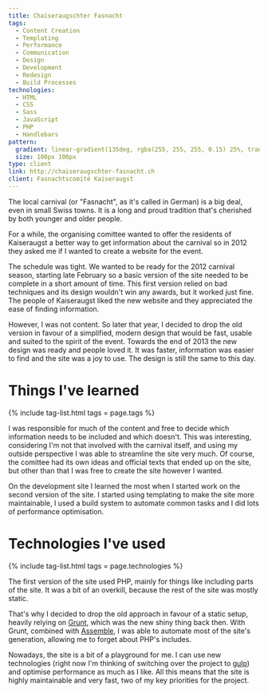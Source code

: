 ```yaml
---
title: Chaiseraugschter Fasnacht
tags:
  - Content Creation
  - Templating
  - Performance
  - Communication
  - Design
  - Development
  - Redesign
  - Build Processes
technologies:
  - HTML
  - CSS
  - Sass
  - JavaScript
  - PHP
  - Handlebars
pattern:
  gradient: linear-gradient(135deg, rgba(255, 255, 255, 0.15) 25%, transparent 25%) -50px 0, linear-gradient(225deg, rgba(255, 255, 255, 0.15) 25%, transparent 25%) -50px 0, linear-gradient(315deg, rgba(255, 255, 255, 0.15) 25%, transparent 25%), linear-gradient(45deg, rgba(255, 255, 255, 0.15) 25%, transparent 25%), rgb(189, 40, 94)
  size: 100px 100px
type: client
link: http://chaiseraugschter-fasnacht.ch
client: Fasnachtscomité Kaiseraugst
---
```


The local carnival (or "Fasnacht", as it's called in German) is a big deal, even in small Swiss towns. It is a long and proud tradition that's cherished by both younger and older people.

For a while, the organising comittee wanted to offer the residents of Kaiseraugst a better way to get information about the carnival so in 2012 they asked me if I wanted to create a website for the event.

The schedule was tight. We wanted to be ready for the 2012 carnival season, starting late February so a basic version of the site needed to be complete in a short amount of time. This first version relied on bad techniques and its design wouldn't win any awards, but it worked just fine. The people of Kaiseraugst liked the new website and they appreciated the ease of finding information.

However, I was not content. So later that year, I decided to drop the old version in favour of a simplified, modern design that would be fast, usable and suited to the spirit of the event. Towards the end of 2013 the new design was ready and people loved it. It was faster, information was easier to find and the site was a joy to use. The design is still the same to this day.

# Things I've learned

{% include tag-list.html tags = page.tags %}

I was responsible for much of the content and free to decide which information needs to be included and which doesn't. This was interesting, considering I'm not that involved with the carnival itself, and using my outside perspective I was able to streamline the site very much. Of course, the comittee had its own ideas and official texts that ended up on the site, but other than that I was free to create the site however I wanted.

On the development site I learned the most when I started work on the second version of the site. I started using templating to make the site more maintainable, I used a build system to automate common tasks and I did lots of performance optimisation.

# Technologies I've used

{% include tag-list.html tags = page.technologies %}

The first version of the site used PHP, mainly for things like including parts of the site. It was a bit of an overkill, because the rest of the site was mostly static.

That's why I decided to drop the old approach in favour of a static setup, heavily relying on [Grunt](http://gruntjs.com), which was the new shiny thing back then. With Grunt, combined with [Assemble](http://assemble.io), I was able to automate most of the site's generation, allowing me to forget about PHP's includes.

Nowadays, the site is a bit of a playground for me. I can use new technologies (right now I'm thinking of switching over the project to [gulp](http://gulpjs.com)) and optimise performance as much as I like. All this means that the site is highly maintainable and very fast, two of my key priorities for the project.